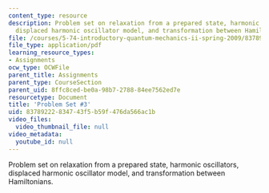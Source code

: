 ```yaml
---
content_type: resource
description: Problem set on relaxation from a prepared state, harmonic oscillators,
  displaced harmonic oscillator model, and transformation between Hamiltonians.
file: /courses/5-74-introductory-quantum-mechanics-ii-spring-2009/83789222834743f5b59f476da566ac1b_MIT5_74s09_pset03.pdf
file_type: application/pdf
learning_resource_types:
- Assignments
ocw_type: OCWFile
parent_title: Assignments
parent_type: CourseSection
parent_uid: 8ffc8ced-be0a-98b7-2788-84ee7562ed7e
resourcetype: Document
title: 'Problem Set #3'
uid: 83789222-8347-43f5-b59f-476da566ac1b
video_files:
  video_thumbnail_file: null
video_metadata:
  youtube_id: null
---
```

Problem set on relaxation from a prepared state, harmonic oscillators, displaced harmonic oscillator model, and transformation between Hamiltonians.